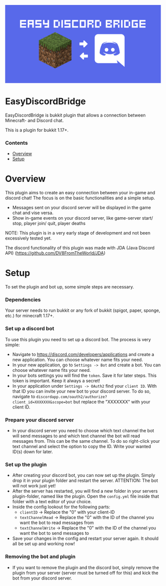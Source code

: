 ![Banner](images/discordBridgeBanner.png "Banner")

# EasyDiscordBridge
EasyDiscordBridge is bukkit plugin that allows a connection between Minecraft- and Discord chat.

This is a plugin for bukkit 1.17+.

### Contents
- [Overview](#overview)
- [Setup](#setup)

<a name="overview"></a>
# Overview
This plugin aims to create an easy connection between your in-game and discord chat! The focus is on the basic 
functionalities and a simple setup.

- Messages sent on your discord server will be displayed in the game chat and vise versa.
- Show in-game events on your discord server, like game-server start/ stop, player join/ quit, player deaths

NOTE: This plugin is in a very early stage of development and not been excessively tested yet.

The discord functionality of this plugin was made with JDA (Java Discord API) 
(https://github.com/DV8FromTheWorld/JDA)

<a name="setup"></a>
# Setup
To set the plugin and bot up, some simple steps are necessary.

### Dependencies
Your server needs to run bukkit or any fork of bukkit (spigot, paper, sponge, etc.) for minecraft 1.17+.

### Set up a discord bot
To use this plugin you need to set up a discord bot. The process is very simple:
- Navigate to https://discord.com/developers/applications and create a new application. You can choose whatever name 
fits your need.
- In your new application, go to `Settings -> Bot` and create a bot. You can choose whatever name fits your need.
- In your bots settings you will find the `token`. Save it for later steps. This token is important. Keep it always a 
secret!
- In your application under `Settings -> OAuth2` find your `client ID`. With that ID you can invite your new bot to 
your discord server. To do so, navigate to `discordapp.com/oauth2/authorize?client_id=XXXXXXX&scope=bot` but replace 
the "XXXXXXX" with your client ID.

### Prepare your discord server
- In your discord server you need to choose which text channel the bot will send messages to and which text channel the 
bot will read messages from. This can be the same channel. To do so right-click your text channel and select the 
option to copy the ID. Write your wanted ID(s) down for later.

### Set up the plugin
- After creating your discord bot, you can now set up the plugin. Simply drop it in your plugin folder and restart 
the server. ATTENTION: The bot will not work just yet!
- After the server has restarted, you will find a new folder in your servers plugin-folder, named like the plugin. 
Open the `config.yml` file inside that folder with a text editor of your choice.
- Inside the config lookout for the following parts:
  - `clientID` -> Replace the "0" with your client-ID
  - `textChannelRead` -> Replace the "0" with the ID of the channel you want the bot to read messages from
  - `textChannelWrite` -> Replace the "0" with the ID of the channel you want the bot to send messages to
- Save your changes in the config and restart your server again. It should all be set up and working now!

### Removing the bot and plugin
- If you want to remove the plugin and the discord bot, simply remove the plugin from your server (server must be 
turned off for this) and kick the bot from your discord server.

